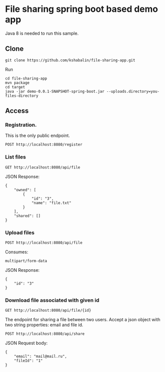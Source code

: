 # File sharing spring boot based demo app

Java 8 is needed to run this sample.

## Clone
```
git clone https://github.com/kshabalin/file-sharing-app.git
```
Run
```
cd file-sharing-app
mvn package
cd target
java -jar demo-0.0.1-SNAPSHOT-spring-boot.jar --uploads.directory=you-files-directory
```

## Access
### Registration. 
This is the only public endpoint.
```
POST http://localhost:8080/register
```

### List files
```
GET http://localhost:8080/api/file
```
JSON Response:
```
{
    "owned": [
        {
            "id": "3",
            "name": "file.txt"
        }
    ],
    "shared": []
}
```

### Upload files
```
POST http://localhost:8080/api/file
```
Consumes: 
```
multipart/form-data
```
JSON Response:
```
{
    "id": "3"
}
```

### Download file associated with given id
```
GET http://localhost:8080/api/file/{id}
```

The endpoint for sharing a file between two users.
Accept a json object with two string properties: email and file id.
```
POST http://localhost:8080/api/share
```
JSON Request body:
```
{
    "email": "mail@mail.ru",
    "fileId": "1"
}
